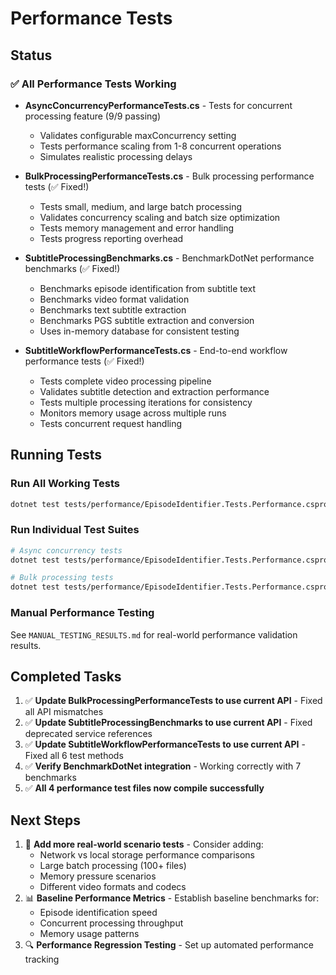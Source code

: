 # Performance Tests

## Status

### ✅ All Performance Tests Working
- **AsyncConcurrencyPerformanceTests.cs** - Tests for concurrent processing feature (9/9 passing)
  - Validates configurable maxConcurrency setting
  - Tests performance scaling from 1-8 concurrent operations
  - Simulates realistic processing delays

- **BulkProcessingPerformanceTests.cs** - Bulk processing performance tests (✅ Fixed!)
  - Tests small, medium, and large batch processing
  - Validates concurrency scaling and batch size optimization
  - Tests memory management and error handling
  - Tests progress reporting overhead

- **SubtitleProcessingBenchmarks.cs** - BenchmarkDotNet performance benchmarks (✅ Fixed!)
  - Benchmarks episode identification from subtitle text
  - Benchmarks video format validation
  - Benchmarks text subtitle extraction
  - Benchmarks PGS subtitle extraction and conversion
  - Uses in-memory database for consistent testing

- **SubtitleWorkflowPerformanceTests.cs** - End-to-end workflow performance tests (✅ Fixed!)
  - Tests complete video processing pipeline
  - Validates subtitle detection and extraction performance
  - Tests multiple processing iterations for consistency
  - Monitors memory usage across multiple runs
  - Tests concurrent request handling

## Running Tests

### Run All Working Tests
```bash
dotnet test tests/performance/EpisodeIdentifier.Tests.Performance.csproj --filter "FullyQualifiedName~AsyncConcurrencyPerformanceTests|FullyQualifiedName~BulkProcessingPerformanceTests"
```

### Run Individual Test Suites
```bash
# Async concurrency tests
dotnet test tests/performance/EpisodeIdentifier.Tests.Performance.csproj --filter "FullyQualifiedName~AsyncConcurrencyPerformanceTests"

# Bulk processing tests
dotnet test tests/performance/EpisodeIdentifier.Tests.Performance.csproj --filter "FullyQualifiedName~BulkProcessingPerformanceTests"
```

### Manual Performance Testing
See `MANUAL_TESTING_RESULTS.md` for real-world performance validation results.

## Completed Tasks

1. ✅ **Update BulkProcessingPerformanceTests to use current API** - Fixed all API mismatches
2. ✅ **Update SubtitleProcessingBenchmarks to use current API** - Fixed deprecated service references
3. ✅ **Update SubtitleWorkflowPerformanceTests to use current API** - Fixed all 6 test methods
4. ✅ **Verify BenchmarkDotNet integration** - Working correctly with 7 benchmarks
5. ✅ **All 4 performance test files now compile successfully**

## Next Steps

1. 🎯 **Add more real-world scenario tests** - Consider adding:
   - Network vs local storage performance comparisons
   - Large batch processing (100+ files)
   - Memory pressure scenarios
   - Different video formats and codecs
2. 📊 **Baseline Performance Metrics** - Establish baseline benchmarks for:
   - Episode identification speed
   - Concurrent processing throughput
   - Memory usage patterns
3. 🔍 **Performance Regression Testing** - Set up automated performance tracking


